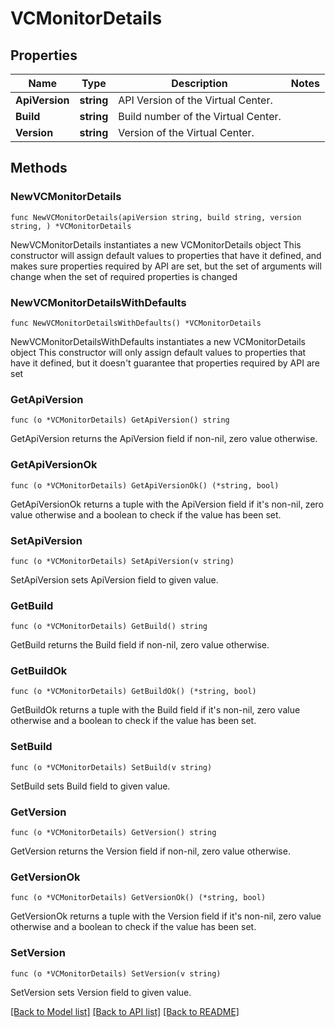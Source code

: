 # VCMonitorDetails

## Properties

Name | Type | Description | Notes
------------ | ------------- | ------------- | -------------
**ApiVersion** | **string** | API Version of the Virtual Center. | 
**Build** | **string** | Build number of the Virtual Center. | 
**Version** | **string** | Version of the Virtual Center. | 

## Methods

### NewVCMonitorDetails

`func NewVCMonitorDetails(apiVersion string, build string, version string, ) *VCMonitorDetails`

NewVCMonitorDetails instantiates a new VCMonitorDetails object
This constructor will assign default values to properties that have it defined,
and makes sure properties required by API are set, but the set of arguments
will change when the set of required properties is changed

### NewVCMonitorDetailsWithDefaults

`func NewVCMonitorDetailsWithDefaults() *VCMonitorDetails`

NewVCMonitorDetailsWithDefaults instantiates a new VCMonitorDetails object
This constructor will only assign default values to properties that have it defined,
but it doesn't guarantee that properties required by API are set

### GetApiVersion

`func (o *VCMonitorDetails) GetApiVersion() string`

GetApiVersion returns the ApiVersion field if non-nil, zero value otherwise.

### GetApiVersionOk

`func (o *VCMonitorDetails) GetApiVersionOk() (*string, bool)`

GetApiVersionOk returns a tuple with the ApiVersion field if it's non-nil, zero value otherwise
and a boolean to check if the value has been set.

### SetApiVersion

`func (o *VCMonitorDetails) SetApiVersion(v string)`

SetApiVersion sets ApiVersion field to given value.


### GetBuild

`func (o *VCMonitorDetails) GetBuild() string`

GetBuild returns the Build field if non-nil, zero value otherwise.

### GetBuildOk

`func (o *VCMonitorDetails) GetBuildOk() (*string, bool)`

GetBuildOk returns a tuple with the Build field if it's non-nil, zero value otherwise
and a boolean to check if the value has been set.

### SetBuild

`func (o *VCMonitorDetails) SetBuild(v string)`

SetBuild sets Build field to given value.


### GetVersion

`func (o *VCMonitorDetails) GetVersion() string`

GetVersion returns the Version field if non-nil, zero value otherwise.

### GetVersionOk

`func (o *VCMonitorDetails) GetVersionOk() (*string, bool)`

GetVersionOk returns a tuple with the Version field if it's non-nil, zero value otherwise
and a boolean to check if the value has been set.

### SetVersion

`func (o *VCMonitorDetails) SetVersion(v string)`

SetVersion sets Version field to given value.



[[Back to Model list]](../README.md#documentation-for-models) [[Back to API list]](../README.md#documentation-for-api-endpoints) [[Back to README]](../README.md)


